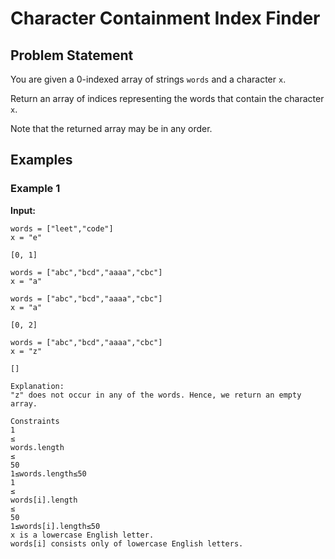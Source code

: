# Character Containment Index Finder

## Problem Statement

You are given a 0-indexed array of strings `words` and a character `x`.

Return an array of indices representing the words that contain the character `x`.

Note that the returned array may be in any order.

## Examples

### Example 1

**Input:**
```plaintext
words = ["leet","code"]
x = "e"

[0, 1]

words = ["abc","bcd","aaaa","cbc"]
x = "a"

words = ["abc","bcd","aaaa","cbc"]
x = "a"

[0, 2]

words = ["abc","bcd","aaaa","cbc"]
x = "z"

[]

Explanation:
"z" does not occur in any of the words. Hence, we return an empty array.

Constraints
1
≤
words.length
≤
50
1≤words.length≤50
1
≤
words[i].length
≤
50
1≤words[i].length≤50
x is a lowercase English letter.
words[i] consists only of lowercase English letters.
